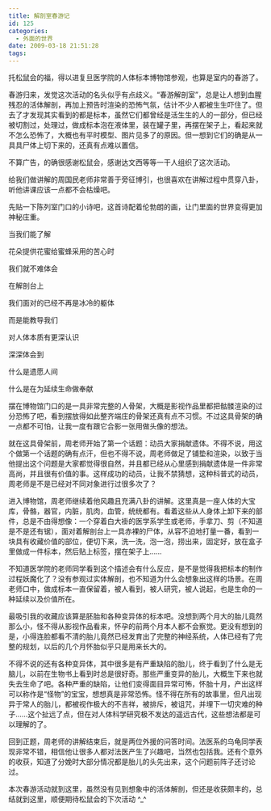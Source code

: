 ```yaml
---
title: 解剖室春游记
id: 125
categories:
  - 外面的世界
date: 2009-03-18 21:51:28
tags:
---
```


托松鼠会的福，得以进复旦医学院的人体标本博物馆参观，也算是室内的春游了。

春游归来，发觉这次活动的名头似乎有点歧义。“春游解剖室”，总是让人想到血腥残忍的活体解剖，再加上预告时渲染的恐怖气氛，估计不少人都被生生吓住了。但去了才发现其实看到的都是标本，虽然它们都曾经是活生生的人的一部分，但已经被切割过，处理过，做成标本泡在液体里，装在罐子里，再摆在架子上，看起来就不怎么恐怖了，大概也有平时模型、图片见多了的原因。但一想到它们的确是从一具具尸体上切下来的，还真有点难以置信。

不算广告，的确很感谢松鼠会，感谢达文西等等一干人组织了这次活动。

给我们做讲解的周国民老师非常善于旁征博引，也很喜欢在讲解过程中贯穿八卦，听他讲课应该一点都不会枯燥吧。

先贴一下陈列室门口的小诗吧，这首诗配着伦勃朗的画，让门里面的世界变得更加神秘庄重。

 当我们能了解

 花朵提供花蜜给蜜蜂采用的苦心时

 我们就不难体会

 在解剖台上

 我们面对的已经不再是冰冷的躯体

 而是能教导我们

 对人体本质有更深认识

 深深体会到

 什么是遗愿人间

 什么是在为延续生命做奉献

摆在博物馆门口的是一具非常完整的人骨架，大概是影视作品里都把骷髅渲染的过分恐怖了吧，看到摆放得如此整齐端庄的骨架还真有点不习惯。不过这具骨架的确一点都不可怕，让我一度有跟它合影一张用做头像的想法。

就在这具骨架前，周老师开始了第一个话题：动员大家捐献遗体。不得不说，用这个做第一个话题的确有点汗，但也不得不说，周老师做足了铺垫和渲染，以致于当他提出这个问题是大家都觉得很自然，并且都已经从心里感到捐献遗体是一件非常高尚，并且很有价值的事。这样成功的动员，让我不禁猜想，这种科普式的动员，周老师是不是已经对不同对象进行过很多次了？

进入博物馆，周老师继续着他风趣且充满八卦的讲解。这里真是一座人体的大宝库，骨骼，器官，内脏，肌肉，血管，统统都有。看着这些从人身体上卸下来的部件，总是不由得想像：一个穿着白大褂的医学系学生或老师，手拿刀、剪（不知道是不是还有锯），面对着解剖台上一具赤裸的尸体，从容不迫地打量一番，看到一块具有收藏价值的部位，便切下来，洗一洗，泡一泡，捞出来，固定好，放在盒子里做成一件标本，然后贴上标签，摆在架子上……

不知道医学院的老师同学看到这个描述会有什么反应，是不是觉得我把标本的制作过程妖魔化了？没有参观过实体解剖，也不知道为什么会想象出这样的场景。在周老师口中，做成标本一直保留着，被人看到，被人研究，被人说起，也是生命的一种延续以及价值所在。

最吸引我的收藏应该算是胚胎和各种变异体的标本吧。没想到两个月大的胎儿竟然那么小，怪不得从影视作品看来，怀孕的前两个月本人都不会察觉。更没有想到的是，小得连脸都看不清的胎儿竟然已经发育出了完整的神经系统，人体已经有了完整的规划，以后的几个月怀胎似乎只是用来长大的。

不得不说的还有各种变异体，其中很多是有严重缺陷的胎儿，终于看到了什么是无脑儿，以前在生物书上看到时总是很好奇。那些严重变异的胎儿，大概生下来也就失去生命了吧。各种严重的缺陷，让他们变得面目异常可怖，怀胎十月，产出这样可以称作是“怪物”的宝宝，想想真是非常恐怖。怪不得在所有的故事里，但凡出现异于常人的胎儿，都被视作极大的不吉祥，被排斥，被诅咒，并埋下一切灾难的种子……这个扯远了点，但在对人体科学研究极不发达的遥远古代，这些想法都是可以理解的了。

回到正题，周老师的讲解结束后，就是两位外援的问答时间。法医系的乌龟同学表现非常不错，相信他让很多人都对法医产生了兴趣吧，当然也包括我。还有个意外的收获，知道了分娩时大部分情况都是胎儿的头先出来，这个问题前阵子还讨论过。

本次春游活动就到这里，虽然没有见到想象中的活体解剖，但还是收获颇丰的，总结就到这里，顺便期待松鼠会的下次活动 ^_^
